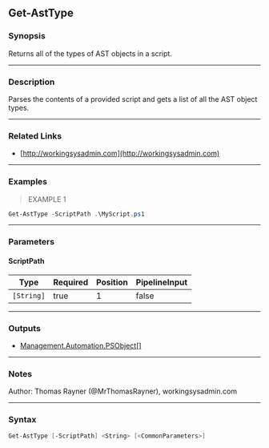Get-AstType
-----------

### Synopsis
Returns all of the types of AST objects in a script.

---

### Description

Parses the contents of a provided script and gets a list of all the AST object types.

---

### Related Links
* [http://workingsysadmin.com](http://workingsysadmin.com)

---

### Examples
> EXAMPLE 1

```PowerShell
Get-AstType -ScriptPath .\MyScript.ps1
```

---

### Parameters
#### **ScriptPath**

|Type      |Required|Position|PipelineInput|
|----------|--------|--------|-------------|
|`[String]`|true    |1       |false        |

---

### Outputs
* [Management.Automation.PSObject[]](https://learn.microsoft.com/en-us/dotnet/api/System.Management.Automation.PSObject[])

---

### Notes
Author: Thomas Rayner (@MrThomasRayner), workingsysadmin.com

---

### Syntax
```PowerShell
Get-AstType [-ScriptPath] <String> [<CommonParameters>]
```
